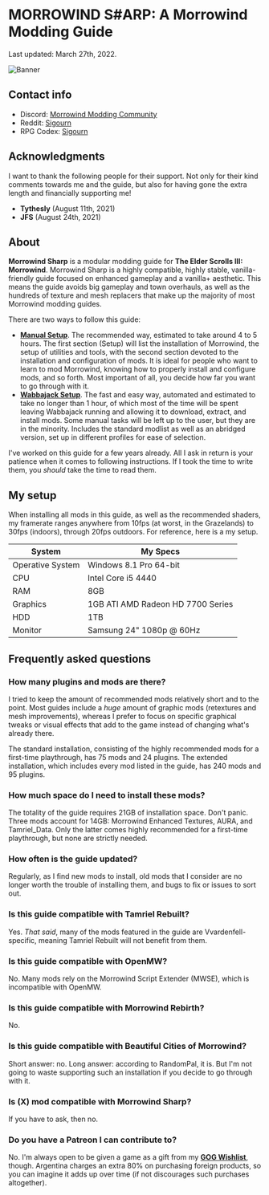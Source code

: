 # MORROWIND S#ARP: A Morrowind Modding Guide

Last updated: March 27th, 2022.

![Banner](https://raw.githubusercontent.com/Sigourn/morrowind-sharp/master/MW%20Banner%20GIT.jpg)

## Contact info

- Discord: [Morrowind Modding Community](https://discord.me/mwmods)
- Reddit: [Sigourn](https://www.reddit.com/user/Sigourn)
- RPG Codex: [Sigourn](https://rpgcodex.net/forums/index.php?members/sigourn.21476/)

## Acknowledgments

I want to thank the following people for their support. Not only for their kind comments towards me and the guide, but also for having gone the extra length and financially supporting me!

- **Tythesly** (August 11th, 2021)
- **JFS** (August 24th, 2021)

## About

**Morrowind Sharp** is a modular modding guide for **The Elder Scrolls III: Morrowind**. Morrowind Sharp is a highly compatible, highly stable, vanilla-friendly guide focused on enhanced gameplay and a vanilla+ aesthetic. This means the guide avoids big gameplay and town overhauls, as well as the hundreds of texture and mesh replacers that make up the majority of most Morrowind modding guides.

There are two ways to follow this guide:

- [**Manual Setup**](setup.md). The recommended way, estimated to take around 4 to 5 hours. The first section (Setup) will list the installation of Morrowind, the setup of utilities and tools, with the second section devoted to the installation and configuration of mods. It is ideal for people who want to learn to mod Morrowind, knowing how to properly install and configure mods, and so forth. Most important of all, you decide how far you want to go through with it.
- [**Wabbajack Setup**](wjsetup.md). The fast and easy way, automated and estimated to take no longer than 1 hour, of which most of the time will be spent leaving Wabbajack running and allowing it to download, extract, and install mods. Some manual tasks will be left up to the user, but they are in the minority. Includes the standard modlist as well as an abridged version, set up in different profiles for ease of selection.

I've worked on this guide for a few years already. All I ask in return is your patience when it comes to following instructions. If I took the time to write them, you *should* take the time to read them.

## My setup

When installing all mods in this guide, as well as the recommended shaders, my framerate ranges anywhere from 10fps (at worst, in the Grazelands) to 30fps (indoors), through 20fps outdoors. For reference, here is a my setup.

System | My Specs
------------ | -------------
Operative System | Windows 8.1 Pro 64-bit
CPU | Intel Core i5 4440
RAM | 8GB
Graphics | 1GB ATI AMD Radeon HD 7700 Series
HDD | 1TB
Monitor | Samsung 24" 1080p @ 60Hz

## Frequently asked questions

### How many plugins and mods are there?

I tried to keep the amount of recommended mods relatively short and to the point. Most guides include a *huge* amount of graphic mods (retextures and mesh improvements), whereas I prefer to focus on specific graphical tweaks or visual effects that add to the game instead of changing what's already there.

The standard installation, consisting of the highly recommended mods for a first-time playthrough, has 75 mods and 24 plugins. The extended installation, which includes every mod listed in the guide, has 240 mods and 95 plugins.

### How much space do I need to install these mods?

The totality of the guide requires 21GB of installation space.
Don't panic. Three mods account for 14GB: Morrowind Enhanced Textures, AURA, and Tamriel_Data. Only the latter comes highly recommended for a first-time playthrough, but none are strictly needed.

### How often is the guide updated?

Regularly, as I find new mods to install, old mods that I consider are no longer worth the trouble of installing them, and bugs to fix or issues to sort out.

### Is this guide compatible with Tamriel Rebuilt?

Yes. *That said*, many of the mods featured in the guide are Vvardenfell-specific, meaning Tamriel Rebuilt will not benefit from them.

### Is this guide compatible with OpenMW?

No. Many mods rely on the Morrowind Script Extender (MWSE), which is incompatible with OpenMW.

### Is this guide compatible with Morrowind Rebirth?

No.

### Is this guide compatible with Beautiful Cities of Morrowind?

Short answer: no.
Long answer: according to RandomPal, it is. But I'm not going to waste supporting such an installation if you decide to go through with it.

### Is (X) mod compatible with Morrowind Sharp?

If you have to ask, then no.

### Do you have a Patreon I can contribute to?

No. I'm always open to be given a game as a gift from my [**GOG Wishlist**](https://www.gog.com/u/Lucas9/wishlist), though. Argentina charges an extra 80% on purchasing foreign products, so you can imagine it adds up over time (if not discourages such purchases altogether).
